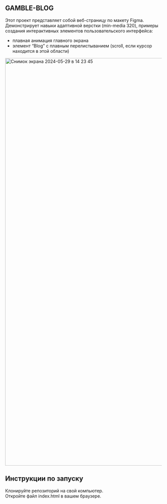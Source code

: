 ## GAMBLE-BLOG 
Этот проект представляет собой веб-страницу по макету Figma.
Демонстрирует навыки адаптивной верстки (min-media 320), примеры создания интерактивных элементов пользовательского интерфейса:
- плавная анимация главного экрана
- элемент “Blog” с плавным перелистыванием (scroll, если курсор находится в этой области)

<img width="1308" alt="Снимок экрана 2024-05-29 в 14 23 45" src="https://github.com/Frontess/Gamble-blog/assets/127450758/6852a88a-68a2-4c67-86f4-37470e7fdd65">


## Инструкции по запуску
Клонируйте репозиторий на свой компьютер.
<br>
Откройте файл index.html в вашем браузере.
